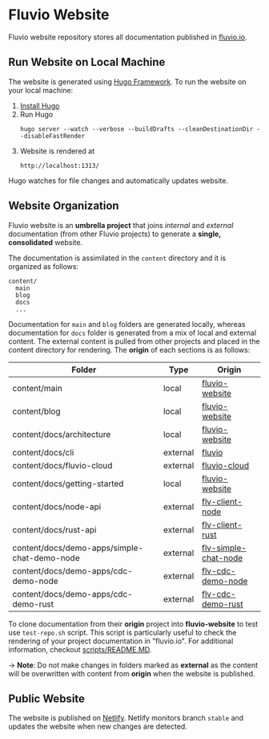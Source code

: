# Fluvio Website

Fluvio website repository stores all documentation published in [fluvio.io](https://fluvio.io).

## Run Website on Local Machine

The website is generated using [Hugo Framework](https://gohugo.io/). To run the website on your local machine:

1. [Install Hugo](https://gohugo.io/getting-started/installing/)
2. Run Hugo
    ```
    hugo server --watch --verbose --buildDrafts --cleanDestinationDir --disableFastRender
    ```
3. Website is rendered at
    ```
    http://localhost:1313/
    ```

Hugo watches for file changes and automatically updates website.


## Website Organization 

Fluvio website is an **umbrella project** that joins _internal_ and _external_ documentation (from other Fluvio projects) to generate a **single, consolidated** website.

The documentation is assimilated in the `content` directory and it is organized as follows:

```
content/
  main
  blog
  docs
  ...
```

Documentation for `main` and `blog` folders are generated locally, whereas documentation for `docs` folder is generated from a mix of local and external content. The external content is pulled from other projects and placed in the content directory for rendering. The **origin** of each sections is as follows:

|           Folder              |   Type   |         Origin        |
|-------------------------------|----------|-----------------------|
| content/main                  | local    | [fluvio-website](https://github.com/infinyon/fluvio-website) |
| content/blog                  | local    | [fluvio-website](https://github.com/infinyon/fluvio-website) |
| content/docs/architecture     | local    | [fluvio-website](https://github.com/infinyon/fluvio-website) |
| content/docs/cli              | external | [fluvio](https://github.com/infinyon/fluvio) |
| content/docs/fluvio-cloud     | external | [fluvio-cloud](https://github.com/infinyon/fluvio-cloud) |
| content/docs/getting-started  | local    | [fluvio-website](https://github.com/infinyon/fluvio-website)  |
| content/docs/node-api         | external | [flv-client-node](https://github.com/infinyon/flv-client-node)  |
| content/docs/rust-api         | external | [flv-client-rust](https://github.com/infinyon/flv-client-rust)  |
| content/docs/demo-apps/simple-chat-demo-node         | external | [flv-simple-chat-node](https://github.com/infinyon/flv-simple-chat-demo-node)  |
| content/docs/demo-apps/cdc-demo-node         | external | [flv-cdc-demo-node](https://github.com/infinyon/flv-cdc-demo-node)  |
| content/docs/demo-apps/cdc-demo-rust         | external | [flv-cdc-demo-rust](https://github.com/infinyon/flv-cdc-demo-rust)  |

To clone documentation from their **origin** project into **fluvio-website** to test use `test-repo.sh` script. This script is particularly useful to check the rendering of your project documentation in "fluvio.io".  For additional information, checkout [scripts/README.MD](./scripts/README.MD).

-> **Note**: Do not make changes in folders marked as **external** as the content will be overwritten with content from **origin** when the website is published.


## Public Website

The website is published on [Netlify](https://www.netlify.com/). Netlify monitors branch `stable` and updates the website when new changes are detected.

